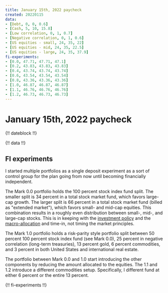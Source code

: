 ```yaml
---
title: January 15th, 2022 paycheck
created: 20220115
data:
- [Debt, 0, 0, 0.6]
- [Cash, 5, 10, 15.8]
- [Low correlation, 0, 1, 0.7]
- [Negative correlation, 0, 1, 0.6]
- [US equities - small, 24, 35, 22]
- [US equities - mid, 24, 35, 22.5]
- [US equities - large, 24, 35, 37.9]
fi-experiments:
- [0.0, 47.71, 47.71, 47.1]
- [0.2, 43.83, 43.83, 43.83]
- [0.4, 43.74, 43.74, 43.74]
- [0.6, 43.54, 43.54, 43.54]
- [0.8, 43.36, 43.36, 43.36]
- [1.0, 46.87, 46.87, 46.87]
- [1.1, 46.76, 46.76, 46.76]
- [1.2, 46.73, 46.73, 46.73]
---
```


# January 15th, 2022 paycheck

{!! dateblock !!}

{!! data !!}

## FI experiments

I started multiple portfolios as a single deposit experiment as a sort of control group for the plan going from now until becoming financially independent. 

The Mark 0.0 portfolio holds the 100 percent stock index fund split. The smaller split is 34 percent in a total stock market fund, which favors large-cap growth. The larger split is 66 percent in a total stock market fund (billed as "extended market"), which favors small- and mid-cap equities. This combination results in a roughly even distribution between small-, mid-, and large-cap stocks. This is in keeping with the [investment policy](/finances/investment-policy/) and the [macro-allocation](/finances/#principles) and time-in, not timing the market principles.

The Mark 1.0 portfolio holds a risk-parity style portfolio split between 50 percent 100 percent stock index fund (see Mark 0.0), 25 percent in negative correlation (long-term treasuries), 13 percent gold, 6 percent commodities, and 3 percent in both United States and international real estate.

The portfolio between Mark 0.0 and 1.0 start introducing the other components by reducing the amount allocated to the equities. The 1.1 and 1.2 introduce a different commodities setup. Specifically, I different fund at either 6 percent or the entire 13 percent.

{!! fi-experiments !!}
